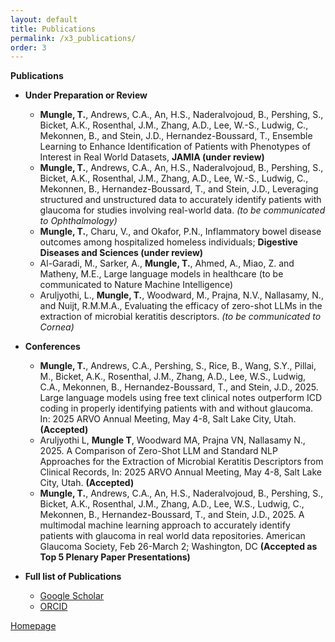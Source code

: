 ```yaml
---
layout: default
title: Publications
permalink: /x3_publications/
order: 3
---
```


**Publications**

- **Under Preparation or Review**
	- **Mungle, T.**, Andrews, C.A., An, H.S., Naderalvojoud, B., Pershing, S., Bicket, A.K., Rosenthal, J.M., Zhang, A.D., Lee, W.-S., Ludwig, C., Mekonnen, B., and Stein, J.D., Hernandez-Boussard, T., Ensemble Learning to Enhance Identification of Patients with Phenotypes of Interest in Real World Datasets, **JAMIA (under review)**
	- **Mungle, T.**, Andrews, C.A., An, H.S., Naderalvojoud, B., Pershing, S., Bicket, A.K., Rosenthal, J.M., Zhang, A.D., Lee, W.-S., Ludwig, C., Mekonnen, B., Hernandez-Boussard, T., and Stein, J.D., Leveraging structured and unstructured data to accurately identify patients with glaucoma for studies involving real-world data. _(to be communicated to Ophthalmology)_
	- **Mungle, T.**, Charu, V., and Okafor, P.N., Inflammatory bowel disease outcomes among hospitalized homeless individuals; **Digestive Diseases and Sciences (under review)**
   	- Al-Garadi, M., Sarker, A., **Mungle, T.**, Ahmed, A., Miao, Z. and Matheny, M.E., Large language models in healthcare (to be communicated to Nature Machine Intelligence)
   	- Aruljyothi, L., **Mungle, T.**, Woodward, M., Prajna, N.V., Nallasamy, N., and Nuijt, R.M.M.A., Evaluating the efficacy of zero-shot LLMs in the extraction of microbial keratitis descriptors. _(to be communicated to Cornea)_

- **Conferences**
  	- **Mungle, T.**, Andrews, C.A., Pershing, S., Rice, B., Wang, S.Y., Pillai, M., Bicket, A.K., Rosenthal, J.M., Zhang, A.D., Lee, W.S., Ludwig, C.A., Mekonnen, B., Hernandez-Boussard, T., and Stein, J.D., 2025. Large language models using free text clinical notes outperform ICD coding in properly identifying patients with and without glaucoma. In: 2025 ARVO Annual Meeting, May 4-8, Salt Lake City, Utah. **(Accepted)**
  	- Aruljyothi L, **Mungle T**, Woodward MA, Prajna VN, Nallasamy N., 2025. A Comparison of Zero-Shot LLM and Standard NLP Approaches for the Extraction of Microbial Keratitis Descriptors from Clinical Records, In: 2025 ARVO Annual Meeting, May 4-8, Salt Lake City, Utah. **(Accepted)**
  	- **Mungle, T.**, Andrews, C.A., An, H.S., Naderalvojoud, B., Pershing, S., Bicket, A.K., Rosenthal, J.M., Zhang, A.D., Lee, W.S., Ludwig, C., Mekonnen, B., Hernandez-Boussard, T., and Stein, J.D., 2025. A multimodal machine learning approach to accurately identify patients with glaucoma in real world data repositories. American Glaucoma Society, Feb 26-March 2; Washington, DC **(Accepted as Top 5 Plenary Paper Presentations)**

- **Full list of Publications**
	- [Google Scholar](https://scholar.google.com/citations?user=7YMfkdIAAAAJ&hl=en)
	- [ORCID](https://orcid.org/0000-0002-2109-3248) 

[Homepage](/)
